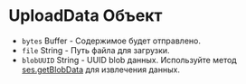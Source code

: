 # UploadData Объект

* `bytes` Buffer - Содержимое будет отправлено.
* `file` String - Путь файла для загрузки.
* `blobUUID` String - UUID blob данных. Используйте метод [ses.getBlobData](../session.md#sesgetblobdataidentifier-callback) для извлечения данных.